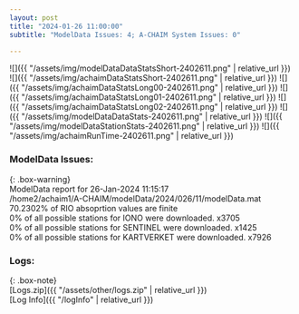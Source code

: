 ```yaml
---
layout: post
title: "2024-01-26 11:00:00"
subtitle: "ModelData Issues: 4; A-CHAIM System Issues: 0"

---
```


![]({{ "/assets/img/modelDataDataStatsShort-2402611.png" | relative_url }})
![]({{ "/assets/img/achaimDataStatsShort-2402611.png" | relative_url }})
![]({{ "/assets/img/achaimDataStatsLong00-2402611.png" | relative_url }})
![]({{ "/assets/img/achaimDataStatsLong01-2402611.png" | relative_url }})
![]({{ "/assets/img/achaimDataStatsLong02-2402611.png" | relative_url }})
![]({{ "/assets/img/modelDataDataStats-2402611.png" | relative_url }})
![]({{ "/assets/img/modelDataStationStats-2402611.png" | relative_url }})
![]({{ "/assets/img/achaimRunTime-2402611.png" | relative_url }})


### ModelData Issues:  
  
{: .box-warning}  
 ModelData report for 26-Jan-2024 11:15:17   
 /home2/achaim1/A-CHAIM/modelData/2024/026/11/modelData.mat   
 70.2302% of RIO absoprtion values are finite   
 0% of all possible stations for IONO were downloaded. x3705   
 0% of all possible stations for SENTINEL were downloaded. x1425   
 0% of all possible stations for KARTVERKET were downloaded. x7926   
  


### Logs:  
  
{: .box-note}  
[Logs.zip]({{ "/assets/other/logs.zip" | relative_url }})  
[Log Info]({{ "/logInfo" | relative_url }})  

